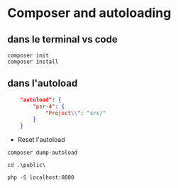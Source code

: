# Composer and autoloading
## dans le terminal vs code 
    composer init 
    composer install 
## dans l'autoload

```json
    "autoload": {
        "psr-4": {
            "Project\\": "src/"
        }
    }
```
- Reset l'autoload
```shell
composer dump-autoload
```
```shell
cd .\public\
```
```shell
php -S localhost:8000
```